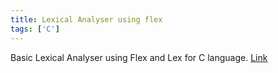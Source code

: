 ```yaml
---
title: Lexical Analyser using flex
tags: ['C']
---
```

Basic Lexical Analyser using Flex and Lex for C language.
[Link](https://github.com/nirmalhk7/farmer-Market)